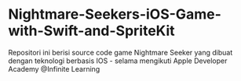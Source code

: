 # Nightmare-Seekers-iOS-Game-with-Swift-and-SpriteKit

Repositori ini berisi source code game Nightmare Seeker yang dibuat dengan teknologi berbasis IOS - selama mengikuti Apple Developer Academy @Infinite Learning
